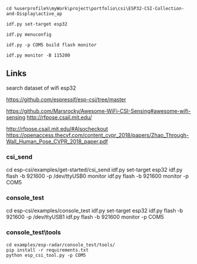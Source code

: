 

```
cd %userprofile%\myWork\project\portfolio\csi\ESP32-CSI-Collection-and-Display\active_ap

idf.py set-target esp32

idf.py menuconfig

idf.py -p COM5 build flash monitor

idf.py monitor -B 115200
```

## Links

search dataset of wifi esp32


https://github.com/espressif/esp-csi/tree/master

https://github.com/Marsrocky/Awesome-WiFi-CSI-Sensing#awesome-wifi-sensing
http://rfpose.csail.mit.edu/


http://rfpose.csail.mit.edu/#Alsocheckout
https://openaccess.thecvf.com/content_cvpr_2018/papers/Zhao_Through-Wall_Human_Pose_CVPR_2018_paper.pdf


### csi_send
cd esp-csi/examples/get-started/csi_send
idf.py set-target esp32
idf.py flash -b 921600 -p /dev/ttyUSB0 monitor
idf.py flash -b 921600 monitor -p COM5

### console_test
cd esp-csi/examples/console_test
idf.py set-target esp32
idf.py flash -b 921600 -p /dev/ttyUSB1
idf.py flash -b 921600 monitor -p COM5

### console_test\tools
```
cd examples/esp-radar/console_test/tools/
pip install -r requirements.txt
python esp_csi_tool.py -p COM5
```

